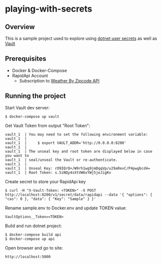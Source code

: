 # playing-with-secrets

## Overview
This is a sample project used to explore using [dotnet user secrets](https://docs.microsoft.com/en-us/aspnet/core/security/app-secrets?view=aspnetcore-3.1&tabs=windows) as well as [Vault](https://www.vaultproject.io/)

## Prerequisites

* Docker & Docker-Compose
* RapidApi Account
    * Subscription to [Weather By Zipcode API](https://rapidapi.com/interzoid/api/us-weather-by-zip-code)

## Running the project

Start Vault dev server:
```
$ docker-compose up vault
```

Get Vault Token from output "Root Token":
```
vault_1  | You may need to set the following environment variable:
vault_1  |
vault_1  |     $ export VAULT_ADDR='http://0.0.0.0:8200'
vault_1  |
vault_1  | The unseal key and root token are displayed below in case you want to     
vault_1  | seal/unseal the Vault or re-authenticate.
vault_1  |
vault_1  | Unseal Key: rO9IQrQ+/W9rh1wg9jmDqqVp/u29aRevC/P4pwgbcd4=
vault_1  | Root Token: s.5iNQy4sXtVW6xYWj5jeJigKv
```

Create secret to store your RapidApi key
```
$ curl -H "X-Vault-Token: <TOKEN>" -X POST http://localhost:8200/v1/secret/data/rapidapi --data '{ "options": { "cas": 0 }, "data": { "Key": "Sample" } }'
```

Rename sample.env to Docker.env and update TOKEN value:
```
VaultOptions__Token=<TOKEN>
```

Build and run dotnet project:
```
$ docker-compose build api
$ docker-compose up api
```

Open browser and go to site:
```
http://localhost:5000
```
